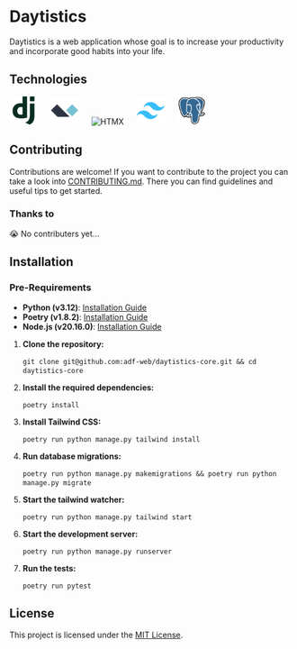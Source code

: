 # Daytistics

<p>Daytistics is a web application whose goal is to increase your productivity and incorporate good habits into your life.</p>

## Technologies

<p align="left">
  <img src="https://raw.githubusercontent.com/devicons/devicon/6910f0503efdd315c8f9b858234310c06e04d9c0/icons/django/django-plain.svg" width="50px" alt="Django" title="Django">
  <img width="15px">
  <img src="https://raw.githubusercontent.com/devicons/devicon/6910f0503efdd315c8f9b858234310c06e04d9c0/icons/alpinejs/alpinejs-original.svg" width="50px" alt="AlpineJS" title="AlpineJS">
  <img width="15px">
  <img src="https://i.imgur.com/uHQ2pvy.png" width="50px" alt="HTMX" title="HTMX">
  <img width="15px">
  <img src="https://raw.githubusercontent.com/devicons/devicon/6910f0503efdd315c8f9b858234310c06e04d9c0/icons/tailwindcss/tailwindcss-original.svg" width="50px" alt="TailwindCSS" title="TailwindCSS">
  <img width="15px">
  <img src="https://raw.githubusercontent.com/devicons/devicon/6910f0503efdd315c8f9b858234310c06e04d9c0/icons/postgresql/postgresql-original.svg" width="50px" alt="PostgreSQL" title="PostgreSQL">
  <img width="15px">
</p>

## Contributing

Contributions are welcome! If you want to contribute to the project you can take a look into [CONTRIBUTING.md](./CONTRIBUTING.md). There you can find guidelines and useful tips to get started.

### Thanks to

😭 No contributers yet...

## Installation

### Pre-Requirements

- **Python (v3.12)**: <a href="https://www.debugpoint.com/install-python-3-12-ubuntu/">Installation Guide</a>
- **Poetry (v1.8.2)**: <a href="https://python-poetry.org/docs/">Installation Guide</a>
- **Node.js (v20.16.0)**: <a href="https://nodejs.org/en/download/package-manager">Installation Guide</a>

1. **Clone the repository:**

   ```
   git clone git@github.com:adf-web/daytistics-core.git && cd daytistics-core
   ```

2. **Install the required dependencies:**
   ```
   poetry install
   ```
3. **Install Tailwind CSS:**
   ```
   poetry run python manage.py tailwind install
   ```
4. **Run database migrations:**
   ```
   poetry run python manage.py makemigrations && poetry run python manage.py migrate
   ```
5. **Start the tailwind watcher:**
   ```
   poetry run python manage.py tailwind start
   ```
6. **Start the development server:**
   ```
   poetry run python manage.py runserver
   ```
7. **Run the tests:**
   ```
   poetry run pytest
   ```

## License

This project is licensed under the [MIT License](./LICENSE).
